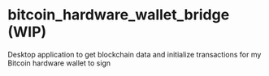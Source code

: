 # bitcoin_hardware_wallet_bridge (WIP)
Desktop application to get blockchain data and initialize transactions for my Bitcoin hardware wallet to sign
